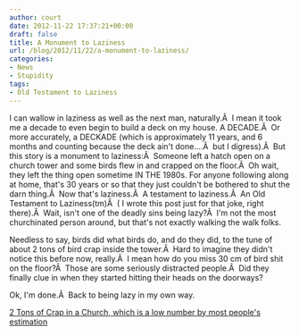 ```yaml
---
author: court
date: 2012-11-22 17:37:21+00:00
draft: false
title: A Monument to Laziness
url: /blog/2012/11/22/a-monument-to-laziness/
categories:
- News
- Stupidity
tags:
- Old Testament to Laziness
---
```


I can wallow in laziness as well as the next man, naturally.Â  I mean it took me a decade to even begin to build a deck on my house. A DECADE.Â  Or more accurately, a DECKADE (which is approximately 11 years, and 6 months and counting because the deck ain't done....Â  but I digress).Â  But this story is a monument to laziness:Â  Someone left a hatch open on a church tower and some birds flew in and crapped on the floor.Â  Oh wait, they left the thing open sometime IN THE 1980s. For anyone following along at home, that's 30 years or so that they just couldn't be bothered to shut the darn thing.Â  Now that's laziness.Â  A testament to laziness.Â  An Old Testament to Laziness(tm)Â  ( I wrote this post just for that joke, right there).Â  Wait, isn't one of the deadly sins being lazy?Â  I'm not the most churchinated person around, but that's not exactly walking the walk folks.

Needless to say, birds did what birds do, and do they did, to the tune of about 2 tons of bird crap inside the tower.Â  Hard to imagine they didn't notice this before now, really.Â  I mean how do you miss 30 cm of bird shit on the floor?Â  Those are some seriously distracted people.Â  Did they finally clue in when they started hitting their heads on the doorways?

Ok, I'm done.Â  Back to being lazy in my own way.

[2 Tons of Crap in a Church, which is a low number by most people's estimation](http://metronews.ca/news/world/449715/2-tons-of-pigeon-droppings-in-swedish-church-tower/)
